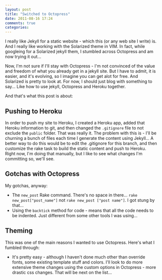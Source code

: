 ```yaml
---
layout: post
title: "Switched to Octopress"
date: 2011-08-16 17:24
comments: true
categories: 
---
```


I really like Jekyll for a static website - which this (or any web site I write) is.  And I really like working with the Solarized theme in VIM.  In fact, while googleing for a Solarized jekyll them, I stumbled across Octopress and am now trying it out...

Now, I'm not sure if I'll stay with Octopress - I'm not convinced of the value and freedom of what you already get in a jekyll site.  But I have to admit, it is easier, and it's evolving, so I imagine you can get alot for free.  And Solarized is pretty to look at.  For now, I should just blog with something to say... Like how to use jekyll, Octopress and Heroku together.

And that's what this post is about:

Pushing to Heroku
-----------------

In order to push my site to Heroku, I created a Heroku app, added that Heroku information to git, and then changed the `.gitignore` file to not exclude the `public` folder.  That was really it.  The problem with this is - I'll be churning a bunch of files each time I generate the content using Jekyll... A better way to do this would be to edit the .gitignore for this branch, and then customize the rake task to build the static content and push to Heroku.  Right now, I'm doing that manually, but I like to see what changes I'm committing so, we'll see.

Gotchas with Octopress
---------------------

My gotchas, anyway:

- The `new_post` Rake command.  There's no space in there... `rake new_post["post_name"]` not `rake new_post ["post name"]`.  I got stung by that...
- Using the `backtick` method for code - means that all the code needs to be indented.  Just different from some other tools I was using...

Theming
-------

This was one of the main reasons I wanted to use Octopress.  Here's what I fumbled through:

-  It's pretty easy - although I haven't done much other than override fonts, some existing template stuff and colors.  I'll look to do more extensive theme changes using the custom options in Octopress - more drastic css changes.  That will be next on the list...
